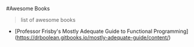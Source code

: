 #Awesome Books
> list of awesome books

+ [Professor Frisby's Mostly Adequate Guide to Functional Programming] (https://drboolean.gitbooks.io/mostly-adequate-guide/content/)
